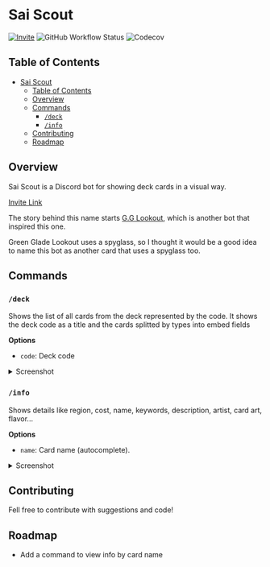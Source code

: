 # Sai Scout

[![Invite](https://img.shields.io/badge/Invite-7289da?logo=discord&logoColor=white&&style=for-the-badge)](https://discord.com/api/oauth2/authorize?client_id=1086224659231559680&permissions=0&scope=bot)
![GitHub Workflow Status](https://img.shields.io/github/actions/workflow/status/dneto/sai-scout/coverage.yml?style=for-the-badge&label=Tests&logo=github)
![Codecov](https://img.shields.io/codecov/c/github/dneto/sai-scout?style=for-the-badge&logo=codecov&logoColor=white)



## Table of Contents

- [Sai Scout](#sai-scout)
  - [Table of Contents](#table-of-contents)
  - [Overview](#overview)
  - [Commands](#commands)
    - [`/deck`](#deck)
    - [`/info`](#info)
  - [Contributing](#contributing)
  - [Roadmap](#roadmap)

## Overview

Sai Scout is a Discord bot for showing deck cards in a visual way.

[Invite Link](https://discord.com/api/oauth2/authorize?client_id=1086224659231559680&permissions=0&scope=bot)

The story behind this name starts [G.G Lookout](https://github.com/CuriouserThing/GreengladeLookout), which is another
bot that inspired this one.

Green Glade Lookout uses a spyglass, so I thought it would be a good idea to
name this bot as another card that uses a spyglass too.

## Commands

### `/deck`

Shows the list of all cards from the deck represented by the code. It shows the
deck code as a title and the cards splitted by types into embed fields

**Options**

- `code`: Deck code

<details>
<summary>Screenshot</summary>

![Example of /deck command output](screenshots/deckcommand.png)
</details>

### `/info`

Shows details like region, cost, name, keywords, description, artist, card art, flavor...

**Options**

- `name`: Card name (autocomplete).

<details>
<summary>Screenshot</summary>

![Example of /deck command output](screenshots/infocommand.png)
</details>

## Contributing

Fell free to contribute with suggestions and code!

## Roadmap

 - Add a command to view info by card name